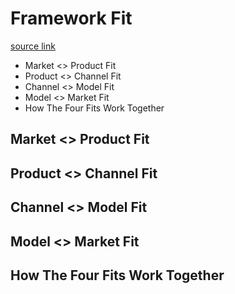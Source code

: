 # Framework Fit
[source link](https://brianbalfour.com/essays/product-market-fit-isnt-enough)  
- Market <> Product Fit
- Product <> Channel Fit
- Channel <> Model Fit
- Model <> Market Fit
- How The Four Fits Work Together

## Market <> Product Fit
## Product <> Channel Fit
## Channel <> Model Fit
## Model <> Market Fit
## How The Four Fits Work Together